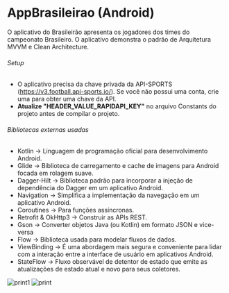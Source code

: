 # AppBrasileirao (Android)
 O aplicativo do Brasileirão apresenta os jogadores dos times do campeonato Brasileiro. O aplicativo demonstra o padrão de Arquitetura MVVM e Clean Architecture.

###### Setup
- O aplicativo precisa da chave privada da API-SPORTS (https://v3.football.api-sports.io/). Se você não possui uma conta, crie uma para obter uma chave da API.
- **Atualize "HEADER_VALUE_RAPIDAPI_KEY"** no arquivo Constants do projeto antes de compilar o projeto.

###### Bibliotecas externas usadas
- Kotlin -> Linguagem de programação oficial para desenvolvimento Android.
- Glide -> Biblioteca de carregamento e cache de imagens para Android focada em rolagem suave.
- Dagger-Hilt -> Biblioteca padrão para incorporar a injeção de dependência do Dagger em um aplicativo Android.
- Navigation -> Simplifica a implementação da navegação em um aplicativo Android.
- Coroutines -> Para funções assíncronas.
- Retrofit & OkHttp3 -> Construir as APIs REST.
- Gson -> Converter objetos Java (ou Kotlin) em formato JSON e vice-versa
- Flow -> Biblioteca usada para modelar fluxos de dados.
- ViewBinding -> É uma abordagem mais segura e conveniente para lidar com a interação entre a interface de usuário em aplicativos Android.
- StateFlow -> Fluxo observável de detentor de estado que emite as atualizações de estado atual e novo para seus coletores.

![print1](https://github.com/xandedutra161/AppBrasileirao/assets/141428908/dd810d2c-bb37-4775-b848-aff681091f12)
![print](https://github.com/xandedutra161/AppBrasileirao/assets/141428908/02a42fd1-8c13-47af-8c17-fe5a4cd912ec)
